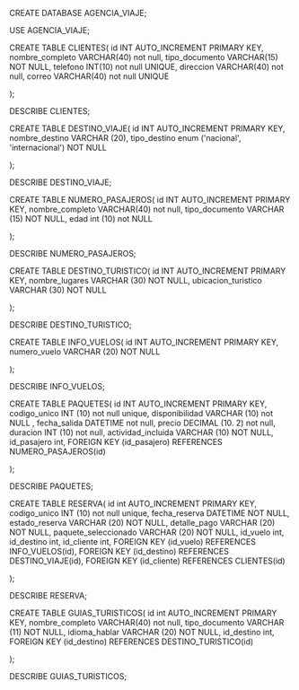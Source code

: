 CREATE DATABASE AGENCIA_VIAJE;

USE AGENCIA_VIAJE;

CREATE TABLE CLIENTES(
 id INT AUTO_INCREMENT PRIMARY KEY,
 nombre_completo VARCHAR(40) not null,
 tipo_documento VARCHAR(15) NOT NULL,
 telefono INT(10) not null UNIQUE,
 direccion VARCHAR(40) not null,
 correo VARCHAR(40) not null UNIQUE 
 
 );
 
DESCRIBE CLIENTES;

 
CREATE TABLE DESTINO_VIAJE(
 id INT AUTO_INCREMENT PRIMARY KEY,
 nombre_destino VARCHAR (20),
 tipo_destino enum ('nacional', 'internacional') NOT NULL

);


DESCRIBE DESTINO_VIAJE;
 

CREATE TABLE NUMERO_PASAJEROS(
 id INT AUTO_INCREMENT PRIMARY KEY,
 nombre_completo VARCHAR(40) not null,
 tipo_documento VARCHAR (15) NOT NULL,
 edad int (10) not NULL 
 
);
 
DESCRIBE NUMERO_PASAJEROS;


CREATE TABLE DESTINO_TURISTICO(
 id INT AUTO_INCREMENT PRIMARY KEY,
 nombre_lugares VARCHAR (30) NOT NULL,
 ubicacion_turistico VARCHAR (30) NOT NULL
 
);
 
DESCRIBE DESTINO_TURISTICO;

 
CREATE TABLE INFO_VUELOS(
 id INT AUTO_INCREMENT PRIMARY KEY,
 numero_vuelo VARCHAR (20) NOT NULL 

);

DESCRIBE INFO_VUELOS;

 
CREATE TABLE PAQUETES(
 id INT AUTO_INCREMENT PRIMARY KEY,
 codigo_unico INT (10) not null unique,
 disponibilidad VARCHAR (10) not NULL ,
 fecha_salida DATETIME	not null,
 precio DECIMAL (10. 2) not null,
 duracion INT (10) not null,
 actividad_incluida VARCHAR (10) NOT NULL,
 id_pasajero int,
 FOREIGN KEY (id_pasajero) REFERENCES NUMERO_PASAJEROS(id)
 
 );
 
DESCRIBE PAQUETES;


CREATE TABLE RESERVA(
 id int AUTO_INCREMENT PRIMARY KEY,
 codigo_unico INT (10) not null unique,
 fecha_reserva DATETIME NOT NULL,
 estado_reserva VARCHAR (20) NOT NULL,
 detalle_pago VARCHAR (20) NOT NULL,
 paquete_seleccionado VARCHAR (20) NOT NULL,
 id_vuelo int,
 id_destino int,
 id_cliente int,
 FOREIGN KEY (id_vuelo) REFERENCES INFO_VUELOS(id),
 FOREIGN KEY (id_destino) REFERENCES DESTINO_VIAJE(id),
 FOREIGN KEY (id_cliente) REFERENCES CLIENTES(id)
 
 );
 
DESCRIBE RESERVA;

CREATE TABLE GUIAS_TURISTICOS(
 id int AUTO_INCREMENT PRIMARY KEY,
 nombre_completo VARCHAR(40) not null,
 tipo_documento VARCHAR (11) NOT NULL,
 idioma_hablar VARCHAR (20) NOT NULL,
 id_destino int,
 FOREIGN KEY (id_destino) REFERENCES DESTINO_TURISTICO(id)

);
 
DESCRIBE GUIAS_TURISTICOS;

 
 
 
